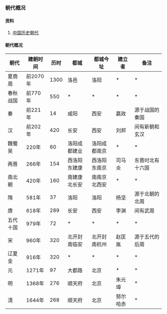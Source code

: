 ### 朝代概况

#### 资料
1. [中国历史朝代](https://baike.baidu.com/item/%E4%B8%AD%E5%9B%BD%E5%8E%86%E5%8F%B2%E6%9C%9D%E4%BB%A3/4056123?fr=aladdin)

#### 朝代概况

|朝代    |建朝时间    |历时 |都城 |都城今址 |建立者 |备注 |
|  ----  | ----  |  ----  | ----  |  ----  | ----  |  ----  |
|夏商周   |前2070年| 1300 |洛邑 |洛阳 |* |* |
|春秋战国 |前770年 | 550  | *   | *  | * | * |
|秦      |前221年 | 14   |咸阳  |西安|嬴政| 源于战国的秦国 |
|汉      |前202年 | 420  |长安  |西安|刘邦| 间有新朝和玄汉 |
|魏蜀吴   |220年  | 60   |洛阳成都建业|洛阳成都南京| * | * |
|两晋    |266年   | 154  |西洛阳东建康|西洛阳东南京|司马炎| 东晋时北有十六国 |
|南北朝  |420年   | 160  |南建康北长安|南南京北西安| * | * |
|隋      |581年   | 37  |洛阳  |洛阳 |杨坚| 源于北朝的北周 |
|唐      |618年   | 289 |长安  |西安 |李渊| 间有武周 |
|五代十国 |979年   | 72  | *   | *   | * | * |
|宋      |960年   | 320 |北开封南临安|北开封南杭州|赵匡胤|源于五代的后周|
|辽夏金   |916年  | 320  | *   | *   | * | * |
|元       |1271年 | 97  |大都路|北京  | * | * |
|明       |1368年 | 276 |顺天府|北京  |朱元璋| * |
|清       |1644年 | 268 |顺天府|北京  |努尔哈赤| * |
